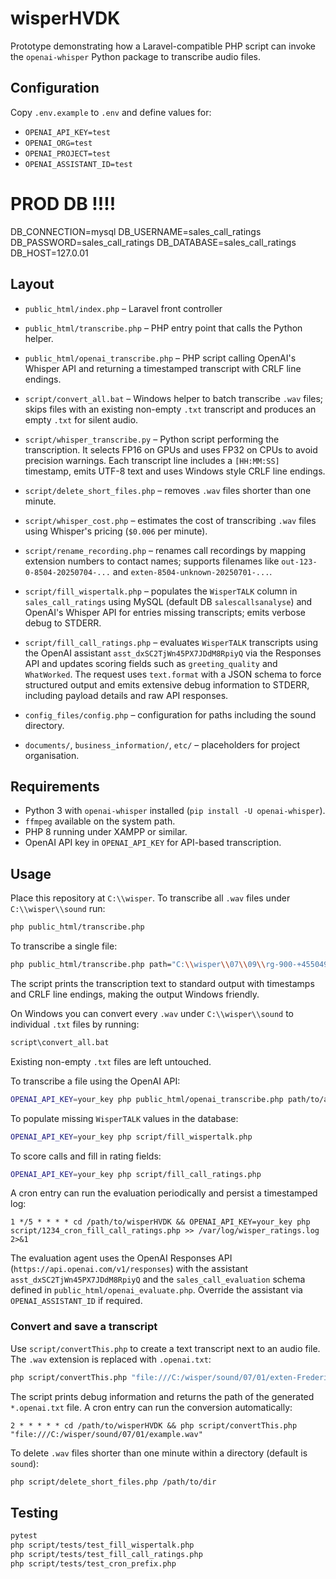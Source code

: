 # wisperHVDK

Prototype demonstrating how a Laravel-compatible PHP script can invoke the
`openai-whisper` Python package to transcribe audio files.

## Configuration

Copy `.env.example` to `.env` and define values for:


- `OPENAI_API_KEY=test`
- `OPENAI_ORG=test`
- `OPENAI_PROJECT=test`
- `OPENAI_ASSISTANT_ID=test`

# PROD DB !!!!
DB_CONNECTION=mysql
DB_USERNAME=sales_call_ratings
DB_PASSWORD=sales_call_ratings
DB_DATABASE=sales_call_ratings
DB_HOST=127.0.01



## Layout

- `public_html/index.php` – Laravel front controller
- `public_html/transcribe.php` – PHP entry point that calls the Python helper.
- `public_html/openai_transcribe.php` – PHP script calling OpenAI's Whisper API and
  returning a timestamped transcript with CRLF line endings.

- `script/convert_all.bat` – Windows helper to batch transcribe `.wav` files; skips files with an existing non-empty `.txt` transcript and produces an empty `.txt` for silent audio.
- `script/whisper_transcribe.py` – Python script performing the transcription. It
  selects FP16 on GPUs and uses FP32 on CPUs to avoid precision warnings. Each
  transcript line includes a `[HH:MM:SS]` timestamp, emits UTF-8 text and uses
  Windows style CRLF line endings.
- `script/delete_short_files.php` – removes `.wav` files shorter than one minute.
- `script/whisper_cost.php` – estimates the cost of transcribing `.wav` files
  using Whisper's pricing (`$0.006` per minute).
- `script/rename_recording.php` – renames call recordings by mapping extension numbers to contact names; supports filenames like
 `out-123-0-8504-20250704-...` and `exten-8504-unknown-20250701-...`.
- `script/fill_wispertalk.php` – populates the `WisperTALK` column in `sales_call_ratings` using MySQL (default DB `salescallsanalyse`) and OpenAI's Whisper API for entries missing transcripts; emits verbose debug to STDERR.
- `script/fill_call_ratings.php` – evaluates `WisperTALK` transcripts using the
  OpenAI assistant `asst_dxSC2TjWn45PX7JDdM8RpiyQ` via the Responses API and
  updates scoring fields such as `greeting_quality` and `WhatWorked`. The
  request uses `text.format` with a JSON schema to force structured output and
  emits extensive debug information to STDERR, including payload details and raw
  API responses.
- `config_files/config.php` – configuration for paths including the sound directory.
- `documents/`, `business_information/`, `etc/` – placeholders for project
  organisation.

## Requirements

- Python 3 with `openai-whisper` installed (`pip install -U openai-whisper`).
- `ffmpeg` available on the system path.
- PHP 8 running under XAMPP or similar.
- OpenAI API key in `OPENAI_API_KEY` for API-based transcription.

## Usage

Place this repository at `C:\\wisper`. To transcribe all `.wav` files under
`C:\\wisper\\sound` run:

```bash
php public_html/transcribe.php
```

To transcribe a single file:

```bash
php public_html/transcribe.php path="C:\\wisper\\07\\09\\rg-900-+4550499106-20250709-131344-1752059605.163788.wav"
```

The script prints the transcription text to standard output with timestamps and
CRLF line endings, making the output Windows friendly.

On Windows you can convert every `.wav` under `C:\\wisper\\sound` to
individual `.txt` files by running:

```bat
script\convert_all.bat
```

Existing non-empty `.txt` files are left untouched.

To transcribe a file using the OpenAI API:

```bash
OPENAI_API_KEY=your_key php public_html/openai_transcribe.php path/to/audio.wav
```

To populate missing `WisperTALK` values in the database:

```bash
OPENAI_API_KEY=your_key php script/fill_wispertalk.php
```

To score calls and fill in rating fields:

```bash
OPENAI_API_KEY=your_key php script/fill_call_ratings.php
```

A cron entry can run the evaluation periodically and persist a timestamped log:

```cron
1 */5 * * * * cd /path/to/wisperHVDK && OPENAI_API_KEY=your_key php script/1234_cron_fill_call_ratings.php >> /var/log/wisper_ratings.log 2>&1
```

The evaluation agent uses the OpenAI Responses API
(`https://api.openai.com/v1/responses`) with the assistant
`asst_dxSC2TjWn45PX7JDdM8RpiyQ` and the `sales_call_evaluation` schema defined
in `public_html/openai_evaluate.php`. Override the assistant via
`OPENAI_ASSISTANT_ID` if required.

### Convert and save a transcript

Use `script/convertThis.php` to create a text transcript next to an audio file.
The `.wav` extension is replaced with `.openai.txt`:

```bash
php script/convertThis.php "file:///C:/wisper/sound/07/01/exten-FredericNygaard-unknown-20250701-080009-1751349609.81224.wav"
```

The script prints debug information and returns the path of the generated
`*.openai.txt` file. A cron entry can run the conversion automatically:

```cron
2 * * * * * cd /path/to/wisperHVDK && php script/convertThis.php "file:///C:/wisper/sound/07/01/example.wav"
```

To delete `.wav` files shorter than one minute within a directory (default is `sound`):

```bash
php script/delete_short_files.php /path/to/dir
```

## Testing

```bash
pytest
php script/tests/test_fill_wispertalk.php
php script/tests/test_fill_call_ratings.php
php script/tests/test_cron_prefix.php
```
